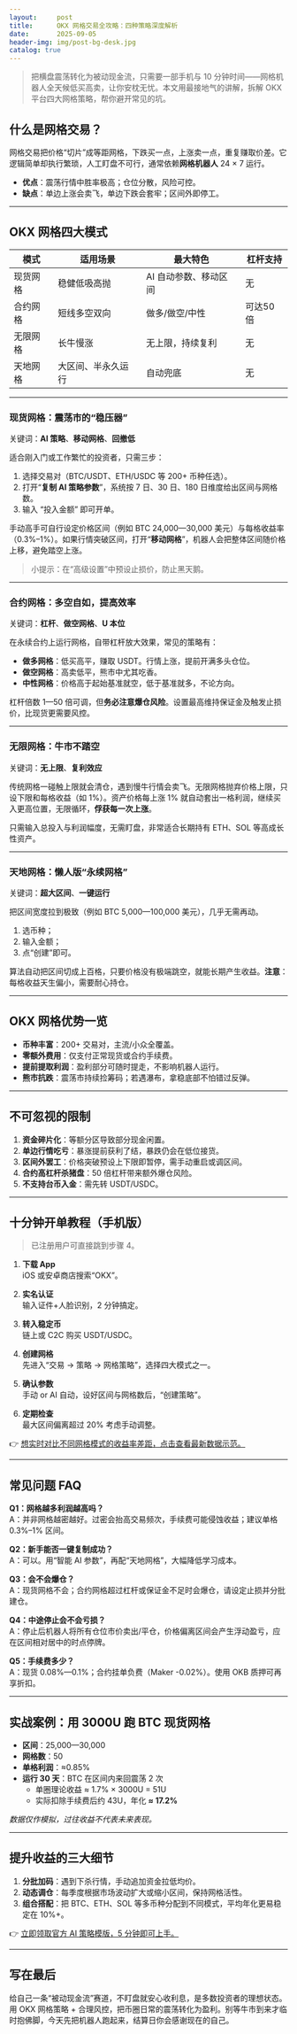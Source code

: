 ```yaml
---
layout:     post
title:      OKX 网格交易全攻略：四种策略深度解析
date:       2025-09-05
header-img: img/post-bg-desk.jpg
catalog: true
---
```


> 把横盘震荡转化为被动现金流，只需要一部手机与 10 分钟时间——网格机器人全天候低买高卖，让你安枕无忧。本文用最接地气的讲解，拆解 OKX 平台四大网格策略，帮你避开常见的坑。

## 什么是网格交易？
网格交易把价格“切片”成等距网格，下跌买一点，上涨卖一点，重复赚取价差。它逻辑简单却执行繁琐，人工盯盘不可行，通常依赖**网格机器人** 24 × 7 运行。

- **优点**：震荡行情中胜率极高；仓位分散，风险可控。
- **缺点**：单边上涨会卖飞，单边下跌会套牢；区间外即停工。

---

## OKX 网格四大模式

| 模式       | 适用场景           | 最大特色            | 杠杆支持 |
|------------|--------------------|---------------------|----------|
| 现货网格   | 稳健低吸高抛       | AI 自动参数、移动区间 | 无       |
| 合约网格   | 短线多空双向       | 做多/做空/中性      | 可达50倍 |
| 无限网格   | 长牛慢涨           | 无上限，持续复利    | 无       |
| 天地网格   | 大区间、半永久运行 | 自动兜底            | 无       |

---

### 现货网格：震荡市的“稳压器”  
关键词：**AI 策略**、**移动网格**、**回撤低**

适合刚入门或工作繁忙的投资者，只需三步：  
1. 选择交易对（BTC/USDT、ETH/USDC 等 200+ 币种任选）。  
2. 打开“**复制 AI 策略参数**”，系统按 7 日、30 日、180 日维度给出区间与网格数。  
3. 输入 “投入金额” 即可开单。

手动高手可自行设定价格区间（例如 BTC 24,000—30,000 美元）与每格收益率（0.3%–1%）。如果行情突破区间，打开“**移动网格**”，机器人会把整体区间随价格上移，避免踏空上涨。  

> 小提示：在“高级设置”中预设止损价，防止黑天鹅。

---

### 合约网格：多空自如，提高效率  
关键词：**杠杆**、**做空网格**、**U 本位**

在永续合约上运行网格，自带杠杆放大效果，常见的策略有：

- **做多网格**：低买高平，赚取 USDT。行情上涨，提前开满多头仓位。
- **做空网格**：高卖低平，熊市中尤其吃香。
- **中性网格**：价格高于起始基准就空，低于基准就多，不论方向。

杠杆倍数 1—50 倍可调，但**务必注意爆仓风险**。设置最高维持保证金及触发止损价，比现货更需要风控。

---

### 无限网格：牛市不踏空  
关键词：**无上限**、**复利效应**

传统网格一碰触上限就会清仓，遇到慢牛行情会卖飞。无限网格抛弃价格上限，只设下限和每格收益（如 1%）。资产价格每上涨 1% 就自动套出一格利润，继续买入更高位置，无限循环，**俘获每一次上涨**。

只需输入总投入与利润幅度，无需盯盘，非常适合长期持有 ETH、SOL 等高成长性资产。

---

### 天地网格：懒人版“永续网格”  
关键词：**超大区间**、**一键运行**

把区间宽度拉到极致（例如 BTC 5,000—100,000 美元），几乎无需再动。  
1. 选币种；  
2. 输入金额；  
3. 点“创建”即可。  

算法自动把区间切成上百格，只要价格没有极端跳空，就能长期产生收益。**注意**：每格收益天生偏小，需要耐心持仓。

---

## OKX 网格优势一览

- **币种丰富**：200+ 交易对，主流/小众全覆盖。  
- **零额外费用**：仅支付正常现货或合约手续费。  
- **提前提取利润**：盈利部分可随时提走，不影响机器人运行。  
- **熊市抗跌**：震荡市持续捡筹码；若遇瀑布，拿稳底部不怕错过反弹。

---

## 不可忽视的限制

1. **资金碎片化**：等额分区导致部分现金闲置。  
2. **单边行情吃亏**：暴涨提前获利了结，暴跌仍会在低位接货。  
3. **区间外罢工**：价格突破预设上下限即暂停，需手动重启或调区间。  
4. **合约高杠杆杀猪盘**：50 倍杠杆带来额外爆仓风险。  
5. **不支持台币入金**：需先转 USDT/USDC。

---

## 十分钟开单教程（手机版）

> 已注册用户可直接跳到步骤 4。

1. **下载 App**  
   iOS 或安卓商店搜索“OKX”。

2. **实名认证**  
   输入证件+人脸识别，2 分钟搞定。

3. **转入稳定币**  
   链上或 C2C 购买 USDT/USDC。

4. **创建网格**  
   先进入“交易 → 策略 → 网格策略”，选择四大模式之一。

5. **确认参数**  
   手动 or AI 自动，设好区间与网格数后，“创建策略”。

6. **定期检查**  
   最大区间偏离超过 20% 考虑手动调整。

👉 [想实时对比不同网格模式的收益率差距，点击查看最新数据示范。](https://okxdog.com/)

---

## 常见问题 FAQ

**Q1：网格越多利润越高吗？**  
A：并非网格越密越好。过密会抬高交易频次，手续费可能侵蚀收益；建议单格 0.3%–1% 区间。

**Q2：新手能否一键复制成功？**  
A：可以。用“智能 AI 参数”，再配“天地网格”，大幅降低学习成本。

**Q3：会不会爆仓？**  
A：现货网格不会；合约网格超过杠杆或保证金不足时会爆仓，请设定止损并分批建仓。

**Q4：中途停止会不会亏损？**  
A：停止后机器人将所有仓位市价卖出/平仓，价格偏离区间会产生浮动盈亏，应在区间相对居中的时点停牌。

**Q5：手续费多少？**  
A：现货 0.08%—0.1%；合约挂单负费（Maker -0.02%）。使用 OKB 质押可再享折扣。

---

## 实战案例：用 3000U 跑 BTC 现货网格

- **区间**：25,000—30,000  
- **网格数**：50  
- **单格利润**：≈0.85%  
- **运行 30 天**：BTC 在区间内来回震荡 2 次  
    - 单圈理论收益 ≈ 1.7% × 3000U = 51U  
    - 实际扣除手续费后约 43U，年化 **≈ 17.2%**

*数据仅作模拟，过往收益不代表未来表现。*

---

## 提升收益的三大细节

1. **分批加码**：遇到下杀行情，手动追加资金拉低均价。  
2. **动态调仓**：每季度根据市场波动扩大或缩小区间，保持网格活性。  
3. **组合搭配**：把 BTC、ETH、SOL 等多币种分配到不同模式，平均年化更易稳定在 10%+。

👉 [立即领取官方 AI 策略模版，5 分钟即可上手。](https://okxdog.com/)

---

## 写在最后

给自己一条“被动现金流”赛道，不盯盘就安心收利息，是多数投资者的理想状态。用 OKX 网格策略 + 合理风控，把币圈日常的震荡转化为盈利。别等牛市到来才临时抱佛脚，今天先把机器人跑起来，结算日你会感谢现在的自己。